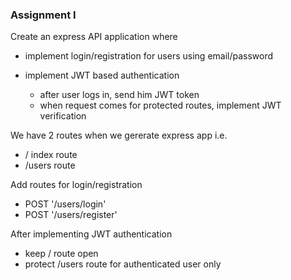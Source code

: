 ### Assignment I

Create an express API application where

  - implement login/registration for users using email/password
  
  - implement JWT based authentication
     - after user logs in, send him JWT token
     - when request comes for protected routes, implement JWT verification

We have 2 routes when we gererate express app i.e.
  - / index route
  - /users route

Add routes for login/registration
  - POST '/users/login'
  - POST '/users/register'

After implementing JWT authentication
  - keep / route open
  - protect /users route for authenticated user only